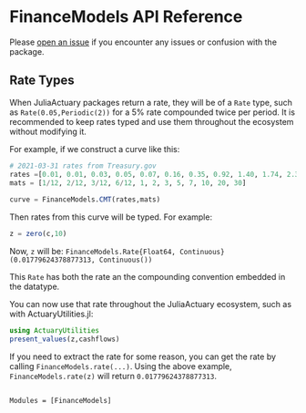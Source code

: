 # FinanceModels API Reference

Please [open an issue](https://github.com/JuliaActuary/FinanceModels.jl/issues) if you encounter any issues or confusion with the package.

## Rate Types

When JuliaActuary packages return a rate, they will be of a `Rate` type, such as `Rate(0.05,Periodic(2))` for a 5% rate compounded twice per period. It is recommended to keep rates typed and use them throughout the ecosystem without modifying it. 

For example, if we construct a curve like this:

```julia
# 2021-03-31 rates from Treasury.gov
rates =[0.01, 0.01, 0.03, 0.05, 0.07, 0.16, 0.35, 0.92, 1.40, 1.74, 2.31, 2.41] ./ 100
mats = [1/12, 2/12, 3/12, 6/12, 1, 2, 3, 5, 7, 10, 20, 30]
  
curve = FinanceModels.CMT(rates,mats)
```

Then rates from this curve will be typed. For example:

```julia
z = zero(c,10)
```

Now, `z` will be: `FinanceModels.Rate{Float64, Continuous}(0.01779624378877313, Continuous())`

This `Rate` has both the rate an the compounding convention embedded in the datatype.

You can now use that rate throughout the JuliaActuary ecosystem, such as with ActuaryUtilities.jl:

```julia
using ActuaryUtilities
present_values(z,cashflows)
```

If you need to extract the rate for some reason, you can get the rate by calling `FinanceModels.rate(...)`. Using the above example, `FinanceModels.rate(z)` will return `0.01779624378877313`. 

```@index
```

```@autodocs
Modules = [FinanceModels]
```
